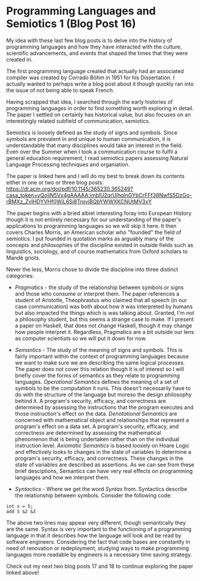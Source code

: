 # Programming Languages and Semiotics 1 (Blog Post 16)

My idea with these last few blog posts is to delve into the history of programming languages and how they have interacted with the culture, scientific 
advancements, and events that shaped the times that they were created in.

The first programming language created that actually had an associated compiler was created by Corrado Böhm in 1951 for his Dissertation. I actually wanted to 
perhaps write a blog post about it though quickly ran into the issue of not being able to speak French. 

Having scrapped that idea, I searched through the early histories of programming languages in order to find something worth exploring in detail. The paper I 
settled on certainly has historical value, but also focuses on an interestingly related subfield of communication, semiotics. 

Semiotics is loosely defined as the study of signs and symbols. Since symbols are prevalent in and unique to human communication, it is understandable that many 
disciplines would take an interest in the field. Even over the Summer when I took a communication course to fulfil a general education requirement, I read 
semiotics papers assessing Natural Language Processing techniques and organiation. 

The paper is linked here and I will do my best to break down its contents either in one or two or three blog posts: 
https://dl.acm.org/doi/pdf/10.1145/365230.365249?casa_token=vQoIiN5Vx4gAAAAA:imblU2qrUlhqlnGYbCrFFf38NwfS5DzGo-rBMXz_ZvlHDYVHf0WiL6Sj8TrpvjBQbYWWXKCNUtMV3xY

The paper begins with a bried albiet interesting foray into European History though it is not entirely necessary for our understanding of the paper's 
applications to programming languages so we will skip it here. It then covers Charles Morris, an American scholar who "founded" the field of semiotics. I put 
founded in quotation marks as arguably many of the concepts and philosophies of the discipline existed in outside fields such as linguistics, sociology, and of 
course mathematics from Oxford scholars to Mandé griots. 

Never the less, Morris chose to divide the discipline into three distinct categories: 
+ *Pragmatics* - the study of the relationship between symbols or signs and those who consume or interpret them. The paper references a student of Aristotle, 
Theophrastus who claimed that all speech (in our case communication) was both about how it was interpreted by humans but also impacted the things which is was 
talking about. Granted, I'm not a philosophy student, but this seems a strange case to make. If I present a paper on Haskell, that does not change Haskell, 
though it may change how people interpret it. Regardless, Pragmatics are a bit outside our lens as computer scientists so we will put it down for now. 

+ *Semantics* - The study of the meaning of signs and symbols. This is fairly important within the context of programming languages because we want to make sure 
we are describing the same logical processes. The paper does not cover this relation though it is of interest so I will briefly cover the forms of semantics as 
they relate to programming languages. *Operational Semantics* defines the meaning of a set of symbols to be the computation it runs. This doesn't necessarily 
have to do with the structure of the language but moreso the design philosophy behind it. A program's security, efficacy, and correctness are determined by 
assessing the instructions that the program executes and those instruction's effect on the data. *Denotational Semantics* are concerned with mathematical object 
and relationships that represent a program's effect on a data set. A program's security, efficacy, and correctness are determined by assessing the mathematical 
phenomenon that is being undertaken rather than on the individual instruction level. *Axiomatic Semantics* is based loosely on Hoare Logic and effectively looks 
to changes in the state of variables to determine a program's security, efficacy, and correctness. These changes in the state of variables are described as 
assertions. As we can see from these brief desciptions, Semantics can have very real effects on programming languages and how we interpret them. 

+ *Syntactics* - Where we get the word *Syntax* from. Syntactics describe the relationship between symbols. Consider the following code: 
```
int x = 5;
add 5 &2 &3
```
The above two lines may appear very different, though semantically they are the same. Syntax is very important to the functioning of a programming language in 
that it describes how the language will look and be read by software engineers. Considering the fact that code bases are constantly in need of renovation or 
redeployment, studying ways to make programming languages more readable by engineers is a necessary time saving strategy. 

Check out my next two blog posts 17 and 18 to continue exploring the paper linked above!


